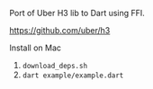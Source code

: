 Port of Uber H3 lib to Dart using FFI.
 
https://github.com/uber/h3

Install on Mac

1. `download_deps.sh`
2. `dart example/example.dart `
